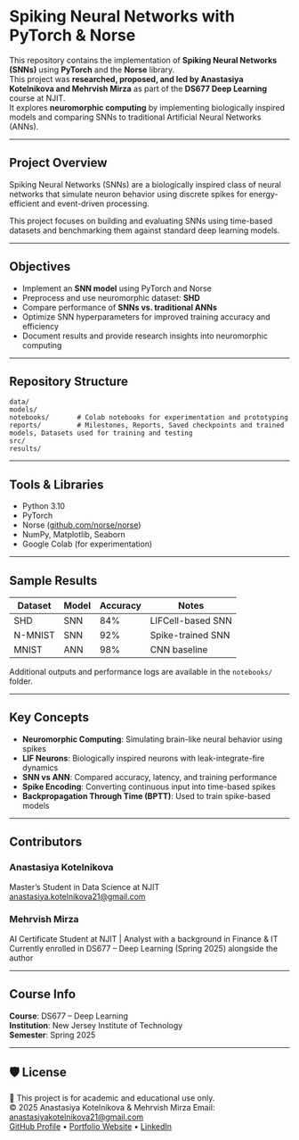 # Spiking Neural Networks with PyTorch & Norse

This repository contains the implementation of **Spiking Neural Networks (SNNs)** using **PyTorch** and the **Norse** library.  
This project was **researched, proposed, and led by Anastasiya Kotelnikova and Mehrvish Mirza** as part of the **DS677 Deep Learning** course at NJIT.  
It explores **neuromorphic computing** by implementing biologically inspired models and comparing SNNs to traditional Artificial Neural Networks (ANNs).

---

## Project Overview

Spiking Neural Networks (SNNs) are a biologically inspired class of neural networks that simulate neuron behavior using discrete spikes for energy-efficient and event-driven processing.

This project focuses on building and evaluating SNNs using time-based datasets and benchmarking them against standard deep learning models.

---

## Objectives

-  Implement an **SNN model** using PyTorch and Norse  
-  Preprocess and use neuromorphic dataset: **SHD**
-  Compare performance of **SNNs vs. traditional ANNs**  
-  Optimize SNN hyperparameters for improved training accuracy and efficiency  
-  Document results and provide research insights into neuromorphic computing  

---

## Repository Structure

```plaintext
data/            
models/          
notebooks/       # Colab notebooks for experimentation and prototyping
reports/         # Milestones, Reports, Saved checkpoints and trained models, Datasets used for training and testing
src/             
results/         
```

---

## Tools & Libraries

- Python 3.10  
- PyTorch  
- Norse ([github.com/norse/norse](https://github.com/norse/norse))  
- NumPy, Matplotlib, Seaborn  
- Google Colab (for experimentation)

---

## Sample Results

|   Dataset  |   Model  |   Accuracy  |    Notes               |
|------------|----------|-------------|------------------------|
| SHD        | SNN      | 84%         | LIFCell-based SNN      |
| N-MNIST    | SNN      | 92%         | Spike-trained SNN      |
| MNIST      | ANN      | 98%         | CNN baseline           |

 Additional outputs and performance logs are available in the `notebooks/` folder.

---

## Key Concepts

-  **Neuromorphic Computing**: Simulating brain-like neural behavior using spikes  
-  **LIF Neurons**: Biologically inspired neurons with leak-integrate-fire dynamics  
-  **SNN vs ANN**: Compared accuracy, latency, and training performance  
-  **Spike Encoding**: Converting continuous input into time-based spikes  
-  **Backpropagation Through Time (BPTT)**: Used to train spike-based models

---

## Contributors

### Anastasiya Kotelnikova  
Master’s Student in Data Science at NJIT  
anastasiya.kotelnikova21@gmail.com  

### Mehrvish Mirza  
AI Certificate Student at NJIT | Analyst with a background in Finance & IT  
Currently enrolled in DS677 – Deep Learning (Spring 2025) alongside the author

---

## Course Info  
**Course**: DS677 – Deep Learning  
**Institution**: New Jersey Institute of Technology  
**Semester**: Spring 2025  

---

## 🛡 License  
📎 This project is for academic and educational use only.  
© 2025 Anastasiya Kotelnikova & Mehrvish Mirza
Email: [anastasiyakotelnikova21@gmail.com](mailto:anastasiyakotelnikova21@gmail.com)  
[GitHub Profile](https://github.com/AnastasiyaKotelnikova) • [Portfolio Website](https://anastasiyakotelnikova.github.io/Portfolio/) • [LinkedIn](https://www.linkedin.com/in/anastasiyakotelnikova/)
